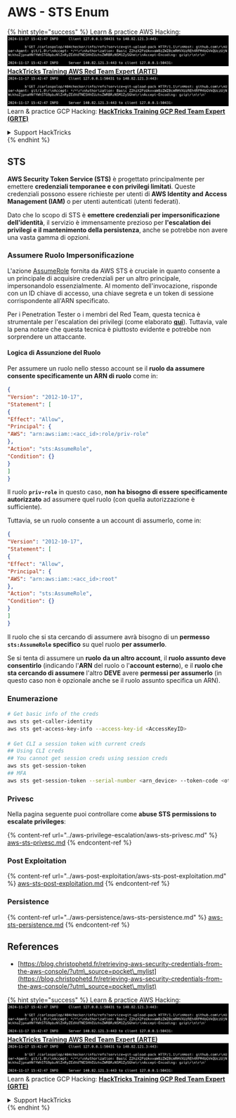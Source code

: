 # AWS - STS Enum

{% hint style="success" %}
Learn & practice AWS Hacking:<img src="../../../.gitbook/assets/image (1).png" alt="" data-size="line">[**HackTricks Training AWS Red Team Expert (ARTE)**](https://training.hacktricks.xyz/courses/arte)<img src="../../../.gitbook/assets/image (1).png" alt="" data-size="line">\
Learn & practice GCP Hacking: <img src="../../../.gitbook/assets/image (2).png" alt="" data-size="line">[**HackTricks Training GCP Red Team Expert (GRTE)**<img src="../../../.gitbook/assets/image (2).png" alt="" data-size="line">](https://training.hacktricks.xyz/courses/grte)

<details>

<summary>Support HackTricks</summary>

* Check the [**subscription plans**](https://github.com/sponsors/carlospolop)!
* **Join the** 💬 [**Discord group**](https://discord.gg/hRep4RUj7f) or the [**telegram group**](https://t.me/peass) or **follow** us on **Twitter** 🐦 [**@hacktricks\_live**](https://twitter.com/hacktricks\_live)**.**
* **Share hacking tricks by submitting PRs to the** [**HackTricks**](https://github.com/carlospolop/hacktricks) and [**HackTricks Cloud**](https://github.com/carlospolop/hacktricks-cloud) github repos.

</details>
{% endhint %}

## STS

**AWS Security Token Service (STS)** è progettato principalmente per emettere **credenziali temporanee e con privilegi limitati**. Queste credenziali possono essere richieste per utenti di **AWS Identity and Access Management (IAM)** o per utenti autenticati (utenti federati).

Dato che lo scopo di STS è **emettere credenziali per impersonificazione dell'identità**, il servizio è immensamente prezioso per **l'escalation dei privilegi e il mantenimento della persistenza**, anche se potrebbe non avere una vasta gamma di opzioni.

### Assumere Ruolo Impersonificazione

L'azione [AssumeRole](https://docs.aws.amazon.com/STS/latest/APIReference/API\_AssumeRole.html) fornita da AWS STS è cruciale in quanto consente a un principale di acquisire credenziali per un altro principale, impersonandolo essenzialmente. Al momento dell'invocazione, risponde con un ID chiave di accesso, una chiave segreta e un token di sessione corrispondente all'ARN specificato.

Per i Penetration Tester o i membri del Red Team, questa tecnica è strumentale per l'escalation dei privilegi (come elaborato [**qui**](../aws-privilege-escalation/aws-sts-privesc.md#sts-assumerole)). Tuttavia, vale la pena notare che questa tecnica è piuttosto evidente e potrebbe non sorprendere un attaccante.

#### Logica di Assunzione del Ruolo

Per assumere un ruolo nello stesso account se il **ruolo da assumere consente specificamente un ARN di ruolo** come in:
```json
{
"Version": "2012-10-17",
"Statement": [
{
"Effect": "Allow",
"Principal": {
"AWS": "arn:aws:iam::<acc_id>:role/priv-role"
},
"Action": "sts:AssumeRole",
"Condition": {}
}
]
}
```
Il ruolo **`priv-role`** in questo caso, **non ha bisogno di essere specificamente autorizzato** ad assumere quel ruolo (con quella autorizzazione è sufficiente).

Tuttavia, se un ruolo consente a un account di assumerlo, come in:
```json
{
"Version": "2012-10-17",
"Statement": [
{
"Effect": "Allow",
"Principal": {
"AWS": "arn:aws:iam::<acc_id>:root"
},
"Action": "sts:AssumeRole",
"Condition": {}
}
]
}
```
Il ruolo che si sta cercando di assumere avrà bisogno di un **permesso `sts:AssumeRole` specifico** su quel ruolo **per assumerlo**.

Se si tenta di assumere un **ruolo** **da un altro account**, il **ruolo assunto deve consentirlo** (indicando l'**ARN** del ruolo o l'**account esterno**), e il **ruolo che sta cercando di assumere** l'altro **DEVE** avere **permessi per assumerlo** (in questo caso non è opzionale anche se il ruolo assunto specifica un ARN).

### Enumerazione
```bash
# Get basic info of the creds
aws sts get-caller-identity
aws sts get-access-key-info --access-key-id <AccessKeyID>

# Get CLI a session token with current creds
## Using CLI creds
## You cannot get session creds using session creds
aws sts get-session-token
## MFA
aws sts get-session-token --serial-number <arn_device> --token-code <otp_code>
```
### Privesc

Nella pagina seguente puoi controllare come **abuse STS permissions to escalate privileges**:

{% content-ref url="../aws-privilege-escalation/aws-sts-privesc.md" %}
[aws-sts-privesc.md](../aws-privilege-escalation/aws-sts-privesc.md)
{% endcontent-ref %}

### Post Exploitation

{% content-ref url="../aws-post-exploitation/aws-sts-post-exploitation.md" %}
[aws-sts-post-exploitation.md](../aws-post-exploitation/aws-sts-post-exploitation.md)
{% endcontent-ref %}

### Persistence

{% content-ref url="../aws-persistence/aws-sts-persistence.md" %}
[aws-sts-persistence.md](../aws-persistence/aws-sts-persistence.md)
{% endcontent-ref %}

## References

* [https://blog.christophetd.fr/retrieving-aws-security-credentials-from-the-aws-console/?utm\_source=pocket\_mylist](https://blog.christophetd.fr/retrieving-aws-security-credentials-from-the-aws-console/?utm\_source=pocket\_mylist)

{% hint style="success" %}
Learn & practice AWS Hacking:<img src="../../../.gitbook/assets/image (1).png" alt="" data-size="line">[**HackTricks Training AWS Red Team Expert (ARTE)**](https://training.hacktricks.xyz/courses/arte)<img src="../../../.gitbook/assets/image (1).png" alt="" data-size="line">\
Learn & practice GCP Hacking: <img src="../../../.gitbook/assets/image (2).png" alt="" data-size="line">[**HackTricks Training GCP Red Team Expert (GRTE)**<img src="../../../.gitbook/assets/image (2).png" alt="" data-size="line">](https://training.hacktricks.xyz/courses/grte)

<details>

<summary>Support HackTricks</summary>

* Controlla i [**piani di abbonamento**](https://github.com/sponsors/carlospolop)!
* **Unisciti al** 💬 [**gruppo Discord**](https://discord.gg/hRep4RUj7f) o al [**gruppo telegram**](https://t.me/peass) o **seguici** su **Twitter** 🐦 [**@hacktricks\_live**](https://twitter.com/hacktricks\_live)**.**
* **Condividi trucchi di hacking inviando PR ai** [**HackTricks**](https://github.com/carlospolop/hacktricks) e [**HackTricks Cloud**](https://github.com/carlospolop/hacktricks-cloud) repos.

</details>
{% endhint %}
